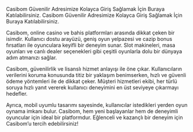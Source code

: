 Casibom Güvenilir Adresimize Kolayca Giriş Sağlamak İçin Buraya Katılabilirsiniz.
Casibom Güvenilir Adresimize Kolayca Giriş Sağlamak İçin Buraya Katılabilirsiniz.

Casibom, online casino ve bahis platformları arasında dikkat çeken bir isimdir. Kullanıcı dostu arayüzü, geniş oyun yelpazesi ve cazip bonus fırsatları ile oyunculara keyifli bir deneyim sunar. Slot makineleri, masa oyunları ve canlı dealer seçenekleri gibi çeşitli oyunlarla dolu bir dünyaya adım atmanızı sağlar.

Casibom, güvenilirlik ve lisanslı hizmet anlayışı ile öne çıkar. Kullanıcıların verilerini koruma konusunda titiz bir yaklaşım benimserken, hızlı ve güvenli ödeme yöntemleri ile de dikkat çeker. Müşteri hizmetleri ekibi, her türlü soruya hızlı yanıt vererek kullanıcı deneyimini en üst seviyeye çıkarmayı hedefler.

Ayrıca, mobil uyumlu tasarımı sayesinde, kullanıcılar istedikleri yerden oyun oynama imkanı bulur. Casibom, hem yeni başlayanlar hem de deneyimli oyuncular için ideal bir platformdur. Eğlenceli ve kazançlı bir deneyim için Casibom’u tercih edebilirsiniz!
